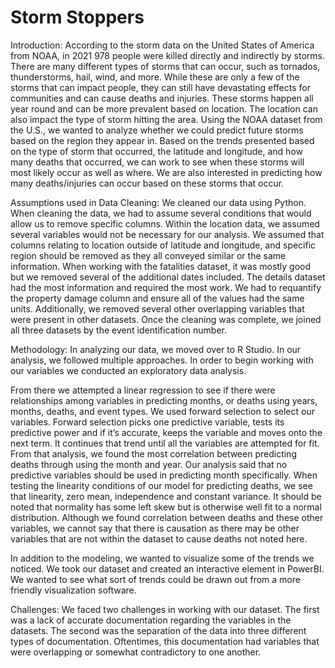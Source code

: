 # Storm Stoppers

Introduction:
According to the storm data on the United States of America from NOAA, in 2021 978 people were killed directly and indirectly by storms. There are many different types of storms that can occur, such as tornados, thunderstorms, hail, wind, and more. While these are only a few of the storms that can impact people, they can still have devastating effects for communities and can cause deaths and injuries. These storms happen all year round and can be more prevalent based on location. The location can also impact the type of storm hitting the area. Using the NOAA dataset from the U.S., we wanted to analyze whether we could predict future storms based on the region they appear in. Based on the trends presented based on the type of storm that occurred, the latitude and longitude, and how many deaths that occurred, we can work to see when these storms will most likely occur as well as where. We are also interested in predicting how many deaths/injuries can occur based on these storms that occur.  

Assumptions used in Data Cleaning:
We cleaned our data using Python. When cleaning the data, we had to assume several conditions that would allow us to remove specific columns. Within the location data, we assumed several variables would not be necessary for our analysis. We assumed that columns relating to location outside of latitude and longitude, and specific region should be removed as they all conveyed similar or the same information. When working with the fatalities dataset, it was mostly good but we removed several of the additional dates included. The details dataset had the most information and required the most work. We had to requantify the property damage column and ensure all of the values had the same units. Additionally, we removed several other overlapping variables that were present in other datasets. Once the cleaning was complete, we joined all three datasets by the event identification number. 

Methodology:
In analyzing our data, we moved over to R Studio. In our analysis, we followed multiple approaches. In order to begin working with our variables we conducted an exploratory data analysis. 


From there we attempted a linear regression to see if there were relationships among variables in predicting months, or deaths using years, months, deaths, and event types. We used forward selection to select our variables. Forward selection picks one predictive variable, tests its predictive power and if it’s accurate, keeps the variable and moves onto the next term. It continues that trend until all the variables are attempted for fit.  From that analysis, we found the most correlation between predicting deaths through using the month and year. Our analysis said that no predictive variables should be used in predicting month specifically. When testing the linearity conditions of our model for predicting deaths, we see that linearity, zero mean, independence and constant variance. It should be noted that normality has some left skew but is otherwise well fit to a normal distribution. Although we found correlation between deaths and these other variables, we cannot say that there is causation as there may be other variables that are not within the dataset to cause deaths not noted here. 

In addition to the modeling, we wanted to visualize some of the trends we noticed. We took our dataset and created an interactive element in PowerBI. We wanted to see what sort of trends could be drawn out from a more friendly visualization software.

Challenges:
We faced two challenges in working with our dataset. The first was a lack of accurate documentation regarding the variables in the datasets. The second was the separation of the data into three different types of documentation. Oftentimes, this documentation had variables that were overlapping or somewhat contradictory to one another. 




